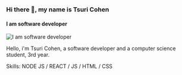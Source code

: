 ### Hi there 👋, my name is Tsuri Cohen
#### I am software developer
![I am software developer](https://lh3.googleusercontent.com/proxy/dpfXeJUjWj_a9c6wvrUWnox8uwyDADK7Q2DmUr0lIJivYe4Sx9a0G8oBnGzMlo5biWhYKXZYXxiw4_Ayldki36eXw4t8r2gu_kngj0BJEKWoMBh8iHgBkbfosA7c4ioa6D9qMpxlKyhn4_rrtbPC7-GC22dX)

Hello, i'm Tsuri Cohen, a software developer and a computer science student, 3rd year.

Skills: NODE JS / REACT / JS / HTML / CSS
